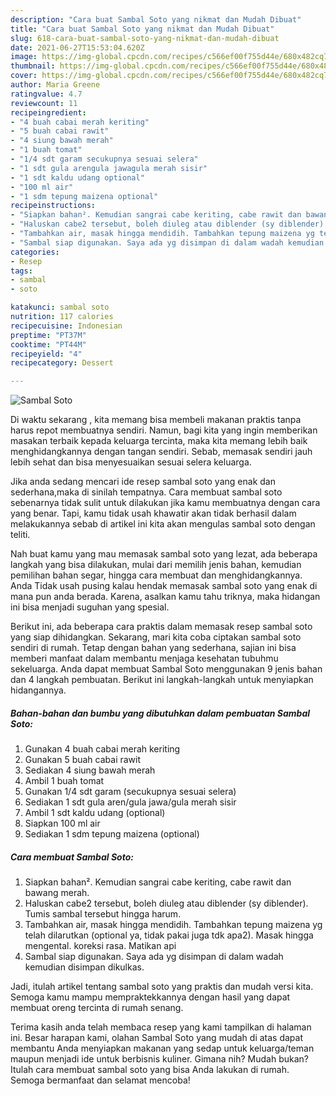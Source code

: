 ```yaml
---
description: "Cara buat Sambal Soto yang nikmat dan Mudah Dibuat"
title: "Cara buat Sambal Soto yang nikmat dan Mudah Dibuat"
slug: 618-cara-buat-sambal-soto-yang-nikmat-dan-mudah-dibuat
date: 2021-06-27T15:53:04.620Z
image: https://img-global.cpcdn.com/recipes/c566ef00f755d44e/680x482cq70/sambal-soto-foto-resep-utama.jpg
thumbnail: https://img-global.cpcdn.com/recipes/c566ef00f755d44e/680x482cq70/sambal-soto-foto-resep-utama.jpg
cover: https://img-global.cpcdn.com/recipes/c566ef00f755d44e/680x482cq70/sambal-soto-foto-resep-utama.jpg
author: Maria Greene
ratingvalue: 4.7
reviewcount: 11
recipeingredient:
- "4 buah cabai merah keriting"
- "5 buah cabai rawit"
- "4 siung bawah merah"
- "1 buah tomat"
- "1/4 sdt garam secukupnya sesuai selera"
- "1 sdt gula arengula jawagula merah sisir"
- "1 sdt kaldu udang optional"
- "100 ml air"
- "1 sdm tepung maizena optional"
recipeinstructions:
- "Siapkan bahan². Kemudian sangrai cabe keriting, cabe rawit dan bawang merah."
- "Haluskan cabe2 tersebut, boleh diuleg atau diblender (sy diblender). Tumis sambal tersebut hingga harum."
- "Tambahkan air, masak hingga mendidih. Tambahkan tepung maizena yg telah dilarutkan (optional ya, tidak pakai juga tdk apa2). Masak hingga mengental. koreksi rasa. Matikan api"
- "Sambal siap digunakan. Saya ada yg disimpan di dalam wadah kemudian disimpan dikulkas."
categories:
- Resep
tags:
- sambal
- soto

katakunci: sambal soto 
nutrition: 117 calories
recipecuisine: Indonesian
preptime: "PT37M"
cooktime: "PT44M"
recipeyield: "4"
recipecategory: Dessert

---
```



![Sambal Soto](https://img-global.cpcdn.com/recipes/c566ef00f755d44e/680x482cq70/sambal-soto-foto-resep-utama.jpg)

Di waktu  sekarang , kita memang bisa membeli makanan praktis tanpa harus repot membuatnya sendiri. Namun, bagi kita yang ingin memberikan masakan terbaik kepada keluarga tercinta, maka kita memang lebih baik menghidangkannya dengan tangan sendiri. Sebab, memasak sendiri jauh lebih sehat dan bisa menyesuaikan sesuai selera keluarga.

Jika anda sedang mencari ide resep sambal soto yang enak dan sederhana,maka di sinilah tempatnya. Cara membuat sambal soto  sebenarnya tidak sulit untuk dilakukan jika kamu membuatnya dengan cara yang benar. Tapi, kamu tidak usah khawatir akan tidak berhasil dalam melakukannya 
sebab di artikel ini kita akan mengulas sambal soto dengan teliti.  



Nah buat kamu yang mau memasak sambal soto yang lezat, ada beberapa langkah yang bisa dilakukan, mulai dari memilih jenis bahan, kemudian pemilihan bahan segar, hingga cara membuat dan menghidangkannya. Anda Tidak usah pusing kalau hendak memasak sambal soto yang enak di mana pun anda berada. Karena, asalkan kamu  tahu triknya, maka hidangan ini bisa menjadi suguhan yang spesial.

Berikut ini, ada beberapa cara praktis  dalam memasak resep sambal soto yang siap dihidangkan. Sekarang, mari kita coba ciptakan sambal soto sendiri di rumah. Tetap dengan bahan yang sederhana, sajian ini bisa memberi manfaat dalam membantu menjaga kesehatan tubuhmu sekeluarga. Anda dapat membuat Sambal Soto menggunakan 9 jenis bahan dan 4 langkah pembuatan. Berikut ini langkah-langkah untuk menyiapkan hidangannya.

<!--inarticleads1-->

##### Bahan-bahan dan bumbu yang dibutuhkan dalam pembuatan Sambal Soto:

1. Gunakan 4 buah cabai merah keriting
1. Gunakan 5 buah cabai rawit
1. Sediakan 4 siung bawah merah
1. Ambil 1 buah tomat
1. Gunakan 1/4 sdt garam (secukupnya sesuai selera)
1. Sediakan 1 sdt gula aren/gula jawa/gula merah sisir
1. Ambil 1 sdt kaldu udang (optional)
1. Siapkan 100 ml air
1. Sediakan 1 sdm tepung maizena (optional)




<!--inarticleads2-->

##### Cara membuat Sambal Soto:

1. Siapkan bahan². Kemudian sangrai cabe keriting, cabe rawit dan bawang merah.
1. Haluskan cabe2 tersebut, boleh diuleg atau diblender (sy diblender). Tumis sambal tersebut hingga harum.
1. Tambahkan air, masak hingga mendidih. Tambahkan tepung maizena yg telah dilarutkan (optional ya, tidak pakai juga tdk apa2). Masak hingga mengental. koreksi rasa. Matikan api
1. Sambal siap digunakan. Saya ada yg disimpan di dalam wadah kemudian disimpan dikulkas.




Jadi, itulah artikel tentang  sambal soto  yang praktis dan mudah versi kita. Semoga kamu mampu mempraktekkannya dengan hasil yang dapat membuat oreng tercinta di rumah senang. 

Terima kasih anda telah membaca resep yang kami tampilkan di halaman ini. Besar harapan kami, olahan  Sambal Soto yang mudah di atas dapat membantu Anda menyiapkan makanan yang sedap untuk keluarga/teman maupun menjadi ide untuk berbisnis kuliner. Gimana nih? Mudah bukan? Itulah cara membuat sambal soto yang bisa Anda lakukan di rumah. Semoga bermanfaat dan selamat mencoba!


